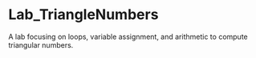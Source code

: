 # Lab_TriangleNumbers
A lab focusing on loops, variable assignment, and arithmetic to compute triangular numbers.
